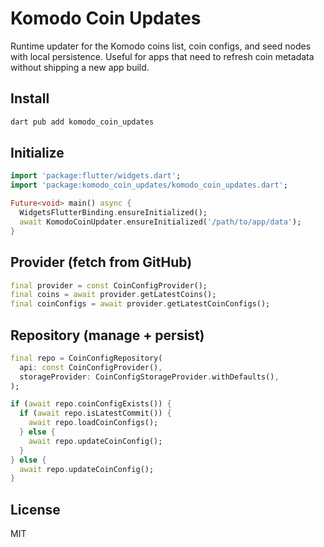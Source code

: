 # Komodo Coin Updates

Runtime updater for the Komodo coins list, coin configs, and seed nodes with local persistence. Useful for apps that need to refresh coin metadata without shipping a new app build.

## Install

```sh
dart pub add komodo_coin_updates
```

## Initialize

```dart
import 'package:flutter/widgets.dart';
import 'package:komodo_coin_updates/komodo_coin_updates.dart';

Future<void> main() async {
  WidgetsFlutterBinding.ensureInitialized();
  await KomodoCoinUpdater.ensureInitialized('/path/to/app/data');
}
```

## Provider (fetch from GitHub)

```dart
final provider = const CoinConfigProvider();
final coins = await provider.getLatestCoins();
final coinConfigs = await provider.getLatestCoinConfigs();
```

## Repository (manage + persist)

```dart
final repo = CoinConfigRepository(
  api: const CoinConfigProvider(),
  storageProvider: CoinConfigStorageProvider.withDefaults(),
);

if (await repo.coinConfigExists()) {
  if (await repo.isLatestCommit()) {
    await repo.loadCoinConfigs();
  } else {
    await repo.updateCoinConfig();
  }
} else {
  await repo.updateCoinConfig();
}
```

## License

MIT
